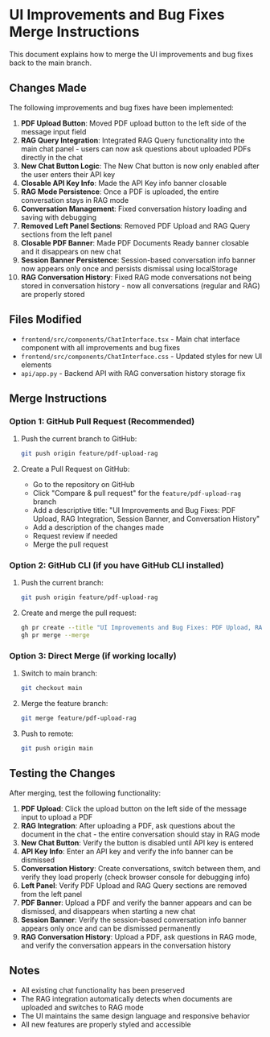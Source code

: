 # UI Improvements and Bug Fixes Merge Instructions

This document explains how to merge the UI improvements and bug fixes back to the main branch.

## Changes Made

The following improvements and bug fixes have been implemented:

1. **PDF Upload Button**: Moved PDF upload button to the left side of the message input field
2. **RAG Query Integration**: Integrated RAG Query functionality into the main chat panel - users can now ask questions about uploaded PDFs directly in the chat
3. **New Chat Button Logic**: The New Chat button is now only enabled after the user enters their API key
4. **Closable API Key Info**: Made the API Key info banner closable
5. **RAG Mode Persistence**: Once a PDF is uploaded, the entire conversation stays in RAG mode
6. **Conversation Management**: Fixed conversation history loading and saving with debugging
7. **Removed Left Panel Sections**: Removed PDF Upload and RAG Query sections from the left panel
8. **Closable PDF Banner**: Made PDF Documents Ready banner closable and it disappears on new chat
9. **Session Banner Persistence**: Session-based conversation info banner now appears only once and persists dismissal using localStorage
10. **RAG Conversation History**: Fixed RAG mode conversations not being stored in conversation history - now all conversations (regular and RAG) are properly stored

## Files Modified

- `frontend/src/components/ChatInterface.tsx` - Main chat interface component with all improvements and bug fixes
- `frontend/src/components/ChatInterface.css` - Updated styles for new UI elements
- `api/app.py` - Backend API with RAG conversation history storage fix

## Merge Instructions

### Option 1: GitHub Pull Request (Recommended)

1. Push the current branch to GitHub:
   ```bash
   git push origin feature/pdf-upload-rag
   ```

2. Create a Pull Request on GitHub:
   - Go to the repository on GitHub
   - Click "Compare & pull request" for the `feature/pdf-upload-rag` branch
   - Add a descriptive title: "UI Improvements and Bug Fixes: PDF Upload, RAG Integration, Session Banner, and Conversation History"
   - Add a description of the changes made
   - Request review if needed
   - Merge the pull request

### Option 2: GitHub CLI (if you have GitHub CLI installed)

1. Push the current branch:
   ```bash
   git push origin feature/pdf-upload-rag
   ```

2. Create and merge the pull request:
   ```bash
   gh pr create --title "UI Improvements and Bug Fixes: PDF Upload, RAG Integration, Session Banner, and Conversation History" --body "Implements PDF upload button, RAG query integration, session banner persistence, and fixes RAG conversation history storage"
   gh pr merge --merge
   ```

### Option 3: Direct Merge (if working locally)

1. Switch to main branch:
   ```bash
   git checkout main
   ```

2. Merge the feature branch:
   ```bash
   git merge feature/pdf-upload-rag
   ```

3. Push to remote:
   ```bash
   git push origin main
   ```

## Testing the Changes

After merging, test the following functionality:

1. **PDF Upload**: Click the upload button on the left side of the message input to upload a PDF
2. **RAG Integration**: After uploading a PDF, ask questions about the document in the chat - the entire conversation should stay in RAG mode
3. **New Chat Button**: Verify the button is disabled until API key is entered
4. **API Key Info**: Enter an API key and verify the info banner can be dismissed
5. **Conversation History**: Create conversations, switch between them, and verify they load properly (check browser console for debugging info)
6. **Left Panel**: Verify PDF Upload and RAG Query sections are removed from the left panel
7. **PDF Banner**: Upload a PDF and verify the banner appears and can be dismissed, and disappears when starting a new chat
8. **Session Banner**: Verify the session-based conversation info banner appears only once and can be dismissed permanently
9. **RAG Conversation History**: Upload a PDF, ask questions in RAG mode, and verify the conversation appears in the conversation history

## Notes

- All existing chat functionality has been preserved
- The RAG integration automatically detects when documents are uploaded and switches to RAG mode
- The UI maintains the same design language and responsive behavior
- All new features are properly styled and accessible